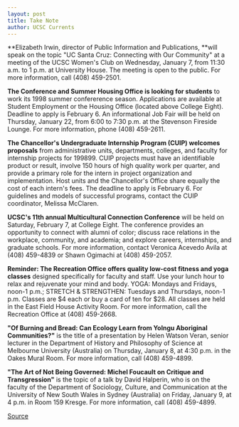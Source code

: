 ```yaml
---
layout: post
title: Take Note
author: UCSC Currents
---
```


**Elizabeth Irwin, director of Public Information and Publications, **will speak on the topic "UC Santa Cruz: Connecting with Our Community" at a meeting of the UCSC Women's Club on Wednesday, January 7, from 11:30 a.m. to 1 p.m. at University House. The meeting is open to the public. For more information, call (408) 459-2501.

**The Conference and Summer Housing Office is looking for students** to work its 1998 summer confererence season. Applications are available at Student Employment or the Housing Office (located above College Eight). Deadline to apply is February 6. An informational Job Fair will be held on Thursday, January 22, from 6:00 to 7:30 p.m. at the Stevenson Fireside Lounge. For more information, phone (408) 459-2611.

**The Chancellor's Undergraduate Internship Program (CUIP) welcomes proposals** from administrative units, departments, colleges, and faculty for internship projects for 1998­99. CUIP projects must have an identifiable product or result, involve 150 hours of high quality work per quarter, and provide a primary role for the intern in project organization and implementation. Host units and the Chancellor's Office share equally the cost of each intern's fees. The deadline to apply is February 6. For guidelines and models of successful programs, contact the CUIP coordinator, Melissa McClaren.

**UCSC's 11th annual Multicultural Connection Conference** will be held on Saturday, February 7, at College Eight. The conference provides an opportunity to connect with alumni of color; discuss race relations in the workplace, community, and academia; and explore careers, internships, and graduate schools. For more information, contact Veronica Acevedo Avila at (408) 459-4839 or Shawn Ogimachi at (408) 459-2057.

**Reminder: The Recreation Office offers quality low-cost fitness and yoga classes** designed specifically for faculty and staff. Use your lunch hour to relax and rejuvenate your mind and body. YOGA: Mondays and Fridays, noon-1 p.m.; STRETCH & STRENGTHEN: Tuesdays and Thursdays, noon-1 p.m. Classes are $4 each or buy a card of ten for $28. All classes are held in the East Field House Activity Room. For more information, call the Recreation Office at (408) 459-2668.

**"Of Burning and Bread: Can Ecology Learn from Yolngu Aboriginal Communities?"** is the title of a presentation by Helen Watson Veran, senior lecturer in the Department of History and Philosophy of Science at Melbourne University (Australia) on Thursday, January 8, at 4:30 p.m. in the Oakes Mural Room. For more information, call (408) 459-4899.

**"The Art of Not Being Governed: Michel Foucault on Critique and Transgression"** is the topic of a talk by David Halperin, who is on the faculty of the Department of Sociology, Culture, and Communication at the University of New South Wales in Sydney (Australia) on Friday, January 9, at 4 p.m. in Room 159 Kresge. For more information, call (408) 459-4899.

[Source](http://www1.ucsc.edu/oncampus/currents/97-98/01-05/takenote.htm "Permalink to Take Note: 01-05-98")
